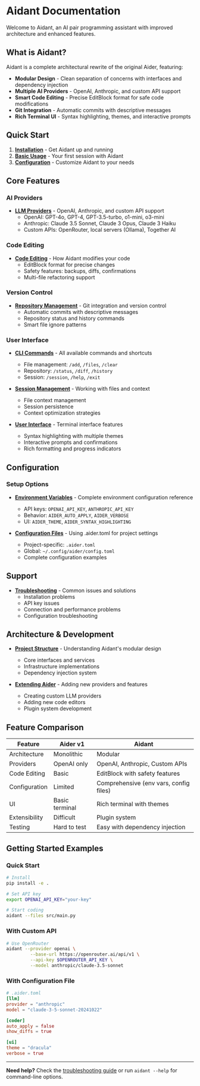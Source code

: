 # Aidant Documentation

Welcome to Aidant, an AI pair programming assistant with improved architecture and enhanced features.

## What is Aidant?

Aidant is a complete architectural rewrite of the original Aider, featuring:
- **Modular Design** - Clean separation of concerns with interfaces and dependency injection
- **Multiple AI Providers** - OpenAI, Anthropic, and custom API support
- **Smart Code Editing** - Precise EditBlock format for safe code modifications
- **Git Integration** - Automatic commits with descriptive messages
- **Rich Terminal UI** - Syntax highlighting, themes, and interactive prompts

## Quick Start

1. **[Installation](installation.md)** - Get Aidant up and running
2. **[Basic Usage](basic-usage.md)** - Your first session with Aidant
3. **[Configuration](configuration.md)** - Customize Aidant to your needs

## Core Features

### AI Providers
- **[LLM Providers](llm-providers.md)** - OpenAI, Anthropic, and custom API support
  - OpenAI: GPT-4o, GPT-4, GPT-3.5-turbo, o1-mini, o3-mini
  - Anthropic: Claude 3.5 Sonnet, Claude 3 Opus, Claude 3 Haiku
  - Custom APIs: OpenRouter, local servers (Ollama), Together AI

### Code Editing
- **[Code Editing](code-editing.md)** - How Aidant modifies your code
  - EditBlock format for precise changes
  - Safety features: backups, diffs, confirmations
  - Multi-file refactoring support

### Version Control
- **[Repository Management](repository-management.md)** - Git integration and version control
  - Automatic commits with descriptive messages
  - Repository status and history commands
  - Smart file ignore patterns

### User Interface
- **[CLI Commands](cli-commands.md)** - All available commands and shortcuts
  - File management: `/add`, `/files`, `/clear`
  - Repository: `/status`, `/diff`, `/history`
  - Session: `/session`, `/help`, `/exit`

- **[Session Management](session-management.md)** - Working with files and context
  - File context management
  - Session persistence
  - Context optimization strategies

- **[User Interface](user-interface.md)** - Terminal interface features
  - Syntax highlighting with multiple themes
  - Interactive prompts and confirmations
  - Rich formatting and progress indicators

## Configuration

### Setup Options
- **[Environment Variables](environment-variables.md)** - Complete environment configuration reference
  - API keys: `OPENAI_API_KEY`, `ANTHROPIC_API_KEY`
  - Behavior: `AIDER_AUTO_APPLY`, `AIDER_VERBOSE`
  - UI: `AIDER_THEME`, `AIDER_SYNTAX_HIGHLIGHTING`

- **[Configuration Files](configuration-files.md)** - Using .aider.toml for project settings
  - Project-specific: `.aider.toml`
  - Global: `~/.config/aider/config.toml`
  - Complete configuration examples

## Support

- **[Troubleshooting](troubleshooting.md)** - Common issues and solutions
  - Installation problems
  - API key issues
  - Connection and performance problems
  - Configuration troubleshooting

## Architecture & Development

- **[Project Structure](architecture.md)** - Understanding Aidant's modular design
  - Core interfaces and services
  - Infrastructure implementations
  - Dependency injection system

- **[Extending Aider](extending.md)** - Adding new providers and features
  - Creating custom LLM providers
  - Adding new code editors
  - Plugin system development

## Feature Comparison

| Feature | Aider v1 | Aidant |
|---------|----------|----------|
| Architecture | Monolithic | Modular |
| Providers | OpenAI only | OpenAI, Anthropic, Custom APIs |
| Code Editing | Basic | EditBlock with safety features |
| Configuration | Limited | Comprehensive (env vars, config files) |
| UI | Basic terminal | Rich terminal with themes |
| Extensibility | Difficult | Plugin system |
| Testing | Hard to test | Easy with dependency injection |

## Getting Started Examples

### Quick Start
```bash
# Install
pip install -e .

# Set API key
export OPENAI_API_KEY="your-key"

# Start coding
aidant --files src/main.py
```

### With Custom API
```bash
# Use OpenRouter
aidant --provider openai \
         --base-url https://openrouter.ai/api/v1 \
         --api-key $OPENROUTER_API_KEY \
         --model anthropic/claude-3.5-sonnet
```

### With Configuration File
```toml
# .aider.toml
[llm]
provider = "anthropic"
model = "claude-3-5-sonnet-20241022"

[coder]
auto_apply = false
show_diffs = true

[ui]
theme = "dracula"
verbose = true
```

---

**Need help?** Check the [troubleshooting guide](troubleshooting.md) or run `aidant --help` for command-line options.